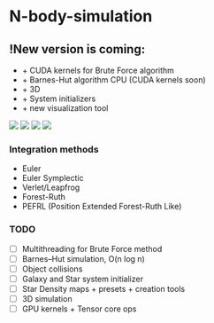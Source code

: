 # N-body-simulation

## !New version is coming:
 - \+ CUDA kernels for Brute Force algorithm  
 - \+ Barnes-Hut algorithm CPU (CUDA kernels soon)
 - \+ 3D
 - \+ System initializers
 - \+ new visualization tool

![](/visualizations/Example_6.gif)
![](/visualizations/Example_3.gif)
![](/visualizations/Example_5.gif)
![](/visualizations/Example_4.gif)

### Integration methods
- Euler
- Euler Symplectic
- Verlet/Leapfrog
- Forest-Ruth
- PEFRL (Position Extended Forest-Ruth Like)

### TODO
- [ ] Multithreading for Brute Force method
- [ ] Barnes–Hut simulation, O(n log n)
- [ ] Object collisions
- [ ] Galaxy and Star system initializer
- [ ] Star Density maps + presets + creation tools
- [ ] 3D simulation
- [ ] GPU kernels + Tensor core ops
